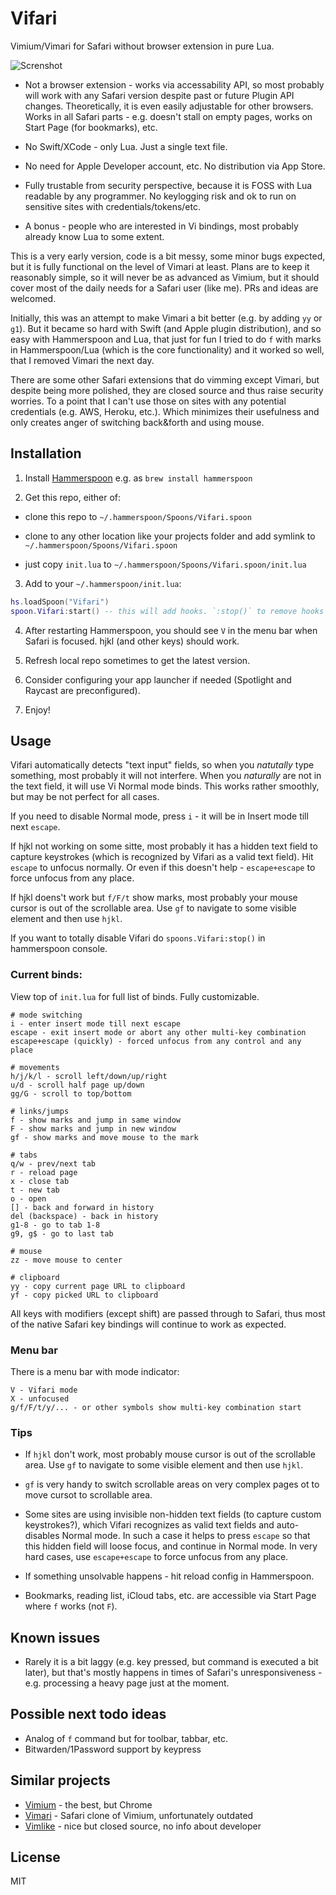 # Vifari

Vimium/Vimari for Safari without browser extension in pure Lua.

![Screnshot](https://github.com/user-attachments/assets/9054bba8-d59f-445b-a973-e4b56d15e79a)

- Not a browser extension - works via accessability API, so most probably will work with
any Safari version despite past or future Plugin API changes. Theoretically, it
is even easily adjustable for other browsers. Works in all Safari parts - e.g. doesn't
stall on empty pages, works on Start Page (for bookmarks), etc.

- No Swift/XCode - only Lua. Just a single text file.

- No need for Apple Developer account, etc. No distribution via App Store.

- Fully trustable from security perspective, because it is FOSS with Lua readable by any programmer.
No keylogging risk and ok to run on sensitive sites with credentials/tokens/etc.

- A bonus - people who are interested in Vi bindings, most probably already know Lua to some extent.

This is a very early version, code is a bit messy, some minor bugs expected, but it is fully functional
on the level of Vimari at least. Plans are to keep it reasonably simple, so it will never be as
advanced as Vimium, but it should cover most of the daily needs for a Safari user (like me).
PRs and ideas are welcomed.

Initially, this was an attempt to make Vimari a bit better (e.g. by adding `yy` or `g1`).
But it became so hard with Swift (and Apple plugin distribution), and so easy with Hammerspoon and
Lua, that just for fun I tried to do `f` with marks in Hammerspoon/Lua (which is the core functionality)
and it worked so well, that I removed Vimari the next day.

There are some other Safari extensions that do vimming except Vimari, but despite being
more polished, they are closed source and thus raise security worries. To a point that
I can't use those on sites with any potential credentials (e.g. AWS, Heroku, etc.).
Which minimizes their usefulness and only creates anger of switching back&forth and using mouse.

## Installation

1. Install [Hammerspoon](https://www.hammerspoon.org/) e.g. as `brew install hammerspoon`

2. Get this repo, either of:

  - clone this repo to `~/.hammerspoon/Spoons/Vifari.spoon`

  - clone to any other location like your projects folder and
    add symlink to `~/.hammerspoon/Spoons/Vifari.spoon`

  - just copy `init.lua` to `~/.hammerspoon/Spoons/Vifari.spoon/init.lua`

3. Add to your `~/.hammerspoon/init.lua`:
```lua
hs.loadSpoon("Vifari")
spoon.Vifari:start() -- this will add hooks. `:stop()` to remove hooks
```

4. After restarting Hammerspoon, you should see `V` in the menu bar when Safari is focused.
   hjkl (and other keys) should work.

5. Refresh local repo sometimes to get the latest version.

6. Consider configuring your app launcher if needed (Spotlight and Raycast are preconfigured).

7. Enjoy!


## Usage

Vifari automatically detects "text input" fields, so when you *natutally* type something, most probably
it will not interfere. When you *naturally* are not in the text field, it will use Vi Normal mode binds.
This works rather smoothly, but may be not perfect for all cases.

If you need to disable Normal mode, press `i` - it will be in Insert mode till next `escape`.

If hjkl not working on some sitte, most probably it has a hidden text field to capture keystrokes (which
is recognized by Vifari as a valid text field). Hit `escape` to unfocus normally. Or even if this doesn't
help - `escape+escape` to force unfocus from any place.

If hjkl doens't work but `f/F/t` show marks, most probably your mouse cursor is out of the scrollable area.
Use `gf` to navigate to some visible element and then use `hjkl`.

If you want to totally disable Vifari do `spoons.Vifari:stop()` in hammerspoon console.

### Current binds:

View top of `init.lua` for full list of binds. Fully customizable.

```
# mode switching
i - enter insert mode till next escape
escape - exit insert mode or abort any other multi-key combination
escape+escape (quickly) - forced unfocus from any control and any place

# movements
h/j/k/l - scroll left/down/up/right
u/d - scroll half page up/down
gg/G - scroll to top/bottom

# links/jumps
f - show marks and jump in same window
F - show marks and jump in new window
gf - show marks and move mouse to the mark

# tabs
q/w - prev/next tab
r - reload page
x - close tab
t - new tab
o - open
[] - back and forward in history
del (backspace) - back in history
g1-8 - go to tab 1-8
g9, g$ - go to last tab

# mouse
zz - move mouse to center

# clipboard
yy - copy current page URL to clipboard
yf - copy picked URL to clipboard
```

All keys with modifiers (except shift) are passed through to Safari, thus most of the
native Safari key bindings will continue to work as expected.

### Menu bar

There is a menu bar with mode indicator:
```
V - Vifari mode
X - unfocused
g/f/F/t/y/... - or other symbols show multi-key combination start
```

### Tips

- If `hjkl` don't work, most probably mouse cursor is out of the scrollable area. Use `gf` to navigate to some
  visible element and then use `hjkl`.

- `gf` is very handy to switch scrollable areas on very complex pages ot to move cursot to scrollable area.

- Some sites are using invisible non-hidden text fields (to capture custom keystrokes?), which Vifari recognizes
  as valid text fields and auto-disables Normal mode. In such a case it helps to press `escape` so that this
  hidden field will loose focus, and continue in Normal mode. In very hard cases, use `escape+escape` to force
  unfocus from any place.

- If something unsolvable happens - hit reload config in Hammerspoon.

- Bookmarks, reading list, iCloud tabs, etc. are accessible via Start Page where `f` works (not `F`).

## Known issues

- Rarely it is a bit laggy (e.g. key pressed, but command is executed a bit later), but that's mostly
happens in times of Safari's unresponsiveness - e.g. processing a heavy page just at the moment.

## Possible next todo ideas

- Analog of `f` command but for toolbar, tabbar, etc.
- Bitwarden/1Password support by keypress

## Similar projects

- [Vimium](https://github.com/philc/vimium) - the best, but Chrome
- [Vimari](https://github.com/televator-apps/vimari) - Safari clone of Vimium, unfortunately outdated
- [Vimlike](https://www.jasminestudios.net/vimlike/) - nice but closed source, no info about developer

## License

MIT
